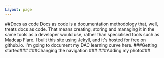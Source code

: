 ```yaml
---
Layout: page
---
```

##Docs as code 
Docs as code is a documentation methodology that, well, treats docs as code. That means creating, storing and managing it in the same tools as a developer would use, rather than specialised tools such as Madcap Flare. 
I built this site using Jekyll, and it's hosted for free on github.io. I'm going to document my DAC learning curve here. 
###Getting started###
###Changing the navigation ###
###Adding my photo###
